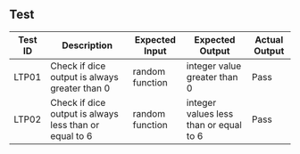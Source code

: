 ## Test
| Test ID | Description | Expected Input | Expected Output | Actual Output 
|---|---|---|---|---|
| LTP01 | Check if dice output is always greater than 0 | random function | integer value greater than 0 | Pass 
|LTP02 |  Check if dice output is always less than or equal to 6 | random function | integer values less than or equal to 6 | Pass 
